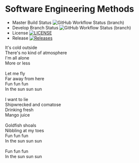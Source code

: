 # Software Engineering Methods
- Master Build Status ![GitHub Workflow Status (branch)](https://img.shields.io/github/actions/workflow/status/mtmjnb/sem/main.yml?branch=master)
- Develop Branch Status ![GitHub Workflow Status (branch)](https://img.shields.io/github/actions/workflow/status/mtmjnb/sem/main.yml?branch=develop)
- License [![LICENSE](https://img.shields.io/github/license/mtmjnb/sem.svg?style=flat-square)](https://github.com/mtmjnb/sem/blob/master/LICENSE)
- Release [![Releases](https://img.shields.io/github/release/mtmjnb/sem/all.svg?style=flat-square)](https://github.com/mtmjnb/sem/releases)

It's cold outside\
There's no kind of atmosphere\
I'm all alone\
More or less\
\
Let me fly\
Far away from here\
Fun fun fun\
In the sun sun sun\
\
I want to lie\
Shipwrecked and comatose\
Drinking fresh\
Mango juice\
\
Goldfish shoals\
Nibbling at my toes\
Fun fun fun\
In the sun sun sun\
\
Fun fun fun\
In the sun sun sun